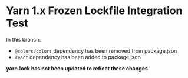 # Yarn 1.x Frozen Lockfile Integration Test

In this branch:

- `@colors/colors` dependency has been removed from package.json
- `react` dependency has been added to package.json

**yarn.lock has not been updated to reflect these changes**
